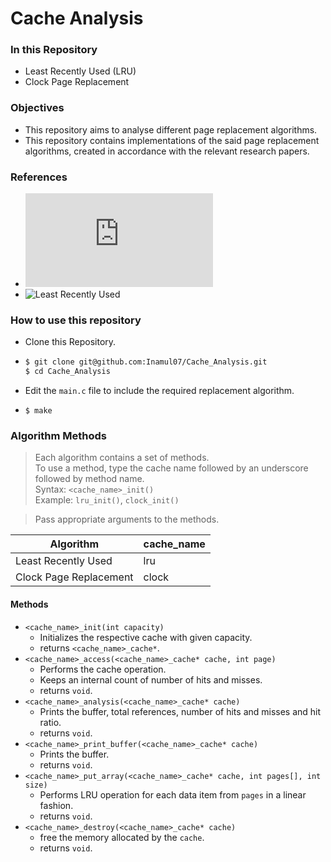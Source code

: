 # Cache Analysis

### In this Repository
- Least Recently Used (LRU)
- Clock Page Replacement

### Objectives
- This repository aims to analyse different page replacement algorithms.
- This repository contains implementations of the said page replacement algorithms, created in accordance with the relevant research papers.

### References
- ![Paging Experiment with the Multics System](https://multicians.org/paging-experiment.pdf)
- ![Least Recently Used](https://redis.com/glossary/lru-cache/)

### How to use this repository
- Clone this Repository.
- ```bash
  $ git clone git@github.com:Inamul07/Cache_Analysis.git
  $ cd Cache_Analysis
  ```
- Edit the `main.c` file to include the required replacement algorithm.
- ```
  $ make
  ```

### Algorithm Methods

  > Each algorithm contains a set of methods. <br />
  > To use a method, type the cache name followed by an underscore followed by method name. <br />
  > Syntax: `<cache_name>_init()` <br />
  > Example: `lru_init()`, `clock_init()`

  > Pass appropriate arguments to the methods. <br />
  
  | Algorithm | cache_name |
  |----|----|
  | Least Recently Used | lru |
  | Clock Page Replacement | clock |

  #### Methods
  - `<cache_name>_init(int capacity)`
    - Initializes the respective cache with given capacity.
    - returns `<cache_name>_cache*`.
  - `<cache_name>_access(<cache_name>_cache* cache, int page)`
    - Performs the cache operation.
    - Keeps an internal count of number of hits and misses.
    - returns `void`.
  - `<cache_name>_analysis(<cache_name>_cache* cache)`
    - Prints the buffer, total references, number of hits and misses and hit ratio.
    - returns `void`.
  - `<cache_name>_print_buffer(<cache_name>_cache* cache)`
    - Prints the buffer.
    - returns `void`.
  - `<cache_name>_put_array(<cache_name>_cache* cache, int pages[], int size)`
    - Performs LRU operation for each data item from `pages` in a linear fashion.
    - returns `void`.
  - `<cache_name>_destroy(<cache_name>_cache* cache)`
    - free the memory allocated by the `cache`.
    - returns `void`.